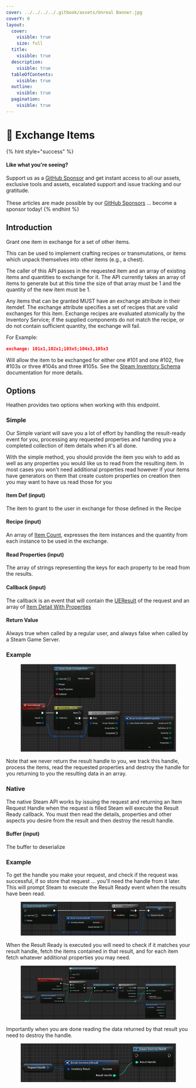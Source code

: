 ```yaml
---
cover: ../../../../.gitbook/assets/Unreal Banner.jpg
coverY: 0
layout:
  cover:
    visible: true
    size: full
  title:
    visible: true
  description:
    visible: true
  tableOfContents:
    visible: true
  outline:
    visible: true
  pagination:
    visible: true
---
```


# 🔵 Exchange Items

{% hint style="success" %}
#### Like what you're seeing?

Support us as a [GitHub Sponsor](../../../../become-a-sponsor/) and get instant access to all our assets, exclusive tools and assets, escalated support and issue tracking and our gratitude.\
\
These articles are made possible by our [GitHub Sponsors](../../../../become-a-sponsor/) ... become a sponsor today!
{% endhint %}

## Introduction

Grant one item in exchange for a set of other items.

This can be used to implement crafting recipes or transmutations, or items which unpack themselves into other items (e.g., a chest).

The caller of this API passes in the requested item and an array of existing items and quantities to exchange for it. The API currently takes an array of items to generate but at this time the size of that array must be 1 and the quantity of the new item must be 1.

Any items that can be granted MUST have an exchange attribute in their itemdef. The exchange attribute specifies a set of recipes that are valid exchanges for this item. Exchange recipes are evaluated atomically by the Inventory Service; if the supplied components do not match the recipe, or do not contain sufficient quantity, the exchange will fail.

For Example:

```json
exchange: 101x1,102x1;103x5;104x3,105x3
```

Will allow the item to be exchanged for either one #101 and one #102, five #103s or three #104s and three #105s. See the [Steam Inventory Schema](https://partner.steamgames.com/doc/features/inventory/schema) documentation for more details.

## Options

Heathen provides two options when working with this endpoint.

### Simple

Our Simple variant will save you a lot of effort by handling the result-ready event for you, processing any requested properties and handing you a completed collection of item details when it's all done.

With the simple method, you should provide the item you wish to add as well as any properties you would like us to read from the resulting item. In most cases you won't need additional properties read however if your items have generators on them that create custom properties on creation then you may want to have us read those for you

#### Item Def (input)

The item to grant to the user in exchange for those defined in the Recipe

#### Recipe (input)

An array of [Item Count](../types/item-count.md), expresses the item instances and the quantity from each instance to be used in the exchange.

#### Read Properties (input)

The array of strings representing the keys for each property to be read from the results.&#x20;

#### Callback (input)

The callback is an event that will contain the [UEResult](../enumerators/ueresult.md) of the request and an array of [Item Detail With Properties](../types/item-detail-with-properties.md)

#### Return Value

Always true when called by a regular user, and always false when called by a Steam Game Server.

### Example

<figure><img src="../../../../.gitbook/assets/image (4) (1) (1) (1) (1) (1) (1) (1) (1) (1) (1) (1) (1).png" alt=""><figcaption></figcaption></figure>

Note that we never return the result handle to you, we track this handle, process the items, read the requested properties and destroy the handle for you returning to you the resulting data in an array.

### Native

The native Steam API works by issuing the request and returning an Item Request Handle when the request is filled Steam will execute the Result Ready callback. You must then read the details, properties and other aspects you desire from the result and then destroy the result handle.

#### Buffer (input)

The buffer to deserialize

### Example

To get the handle you make your request, and check if the request was successful, if so store that request ... you'll need the handle from it later. This will prompt Steam to execute the Result Ready event when the results have been read.

<figure><img src="../../../../.gitbook/assets/image (5) (1) (1) (1) (1) (1) (1) (1) (1) (1) (1) (1) (1).png" alt=""><figcaption></figcaption></figure>

When the Result Ready is executed you will need to check if it matches your result handle, fetch the items contained in that result, and for each item fetch whatever additional properties you may need.

<figure><img src="../../../../.gitbook/assets/image (36).png" alt=""><figcaption></figcaption></figure>

Importantly when you are done reading the data returned by that result you need to destroy the handle.

<figure><img src="../../../../.gitbook/assets/image (37).png" alt=""><figcaption></figcaption></figure>
